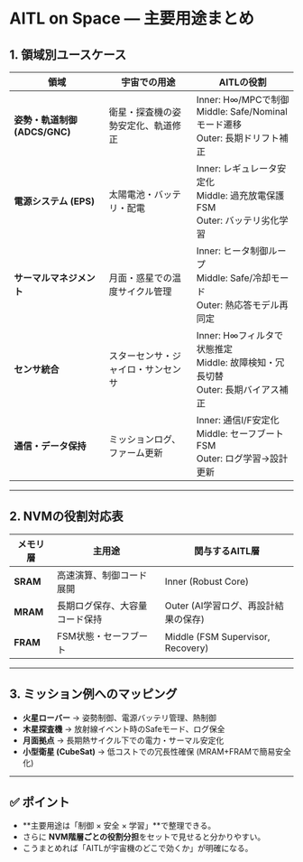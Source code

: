 # AITL on Space — 主要用途まとめ

## 1. 領域別ユースケース

| 領域 | 宇宙での用途 | AITLの役割 |
|------|--------------|------------|
| **姿勢・軌道制御 (ADCS/GNC)** | 衛星・探査機の姿勢安定化、軌道修正 | Inner: H∞/MPCで制御<br>Middle: Safe/Nominalモード遷移<br>Outer: 長期ドリフト補正 |
| **電源システム (EPS)** | 太陽電池・バッテリ・配電 | Inner: レギュレータ安定化<br>Middle: 過充放電保護FSM<br>Outer: バッテリ劣化学習 |
| **サーマルマネジメント** | 月面・惑星での温度サイクル管理 | Inner: ヒータ制御ループ<br>Middle: Safe/冷却モード<br>Outer: 熱応答モデル再同定 |
| **センサ統合** | スターセンサ・ジャイロ・サンセンサ | Inner: H∞フィルタで状態推定<br>Middle: 故障検知・冗長切替<br>Outer: 長期バイアス補正 |
| **通信・データ保持** | ミッションログ、ファーム更新 | Inner: 通信I/F安定化<br>Middle: セーフブートFSM<br>Outer: ログ学習→設計更新 |

---

## 2. NVMの役割対応表

| メモリ層 | 主用途 | 関与するAITL層 |
|----------|--------|----------------|
| **SRAM** | 高速演算、制御コード展開 | Inner (Robust Core) |
| **MRAM** | 長期ログ保存、大容量コード保持 | Outer (AI学習ログ、再設計結果の保存) |
| **FRAM** | FSM状態・セーフブート | Middle (FSM Supervisor, Recovery) |

---

## 3. ミッション例へのマッピング
- **火星ローバー** → 姿勢制御、電源バッテリ管理、熱制御  
- **木星探査機** → 放射線イベント時のSafeモード、ログ保全  
- **月面拠点** → 長期熱サイクル下での電力・サーマル安定化  
- **小型衛星 (CubeSat)** → 低コストでの冗長性確保 (MRAM+FRAMで簡易安全化)  

---

## ✅ ポイント
- **主要用途は「制御 × 安全 × 学習」**で整理できる。  
- さらに **NVM階層ごとの役割分担**をセットで見せると分かりやすい。  
- こうまとめれば「AITLが宇宙機のどこで効くか」が明確になる。 

